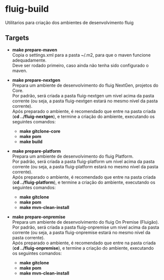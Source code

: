 # fluig-build
Utilitarios para criação dos ambientes de desenvolvimento fluig

## Targets
+ **make prepare-maven**<br>
Copia o settings.xml para a pasta ~/.m2, para que o maven funcione adequadamente.<br>
Deve ser rodado primeiro, caso ainda não tenha sido configurado o maven.

+ **make prepare-nextgen**<br>
Prepara um ambiente de desenvolvimento do fluig NextGen, projetos do Core.<br>
Por padrão, será criada a pasta fluig-nextgen um nivel acima da pasta corrente (ou seja, a pasta fluig-nextgen estará no mesmo nível da pasta corrente).<br>
Após preparado o ambiente, é recomendado que entre na pasta criada (**cd ../fluig-nextgen**), e termine a criação do ambiente, executando os seguintes comandos:<br>
    + **make gitclone-core**<br>
    + **make pom**<br>
    + **make build**<br>

+ **make prepare-platform**<br>
Prepara um ambiente de desenvolvimento do fluig Platform.<br>
Por padrão, será criada a pasta fluig-platform um nivel acima da pasta corrente (ou seja, a pasta fluig-platform estará no mesmo nível da pasta corrente).<br>
Após preparado o ambiente, é recomendado que entre na pasta criada (**cd ../fluig-platform**), e termine a criação do ambiente, executando os seguintes comandos:<br>
    + **make gitclone**<br>
    + **make pom**<br>
    + **make mvn-clean-install**<br>

+ **make prepare-onpremise**<br>
Prepara um ambiente de desenvolvimento do fluig On Premise (Fluigão).<br>
Por padrão, será criada a pasta fluig-onpremise um nivel acima da pasta corrente (ou seja, a pasta fluig-onpremise estará no mesmo nível da pasta corrente).<br>
Após preparado o ambiente, é recomendado que entre na pasta criada (**cd ../fluig-onpremise**), e termine a criação do ambiente, executando os seguintes comandos:<br>
    + **make gitclone**<br>
    + **make pom**<br>
    + **make mvn-clean-install**<br>

